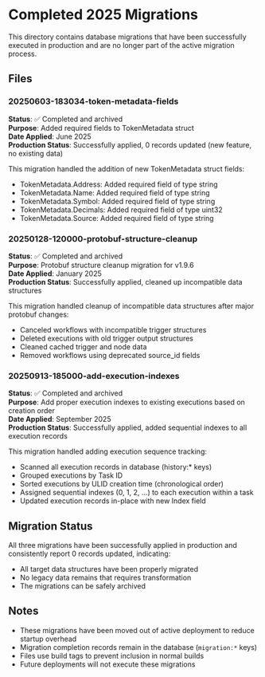 # Completed 2025 Migrations

This directory contains database migrations that have been successfully executed in production and are no longer part of the active migration process.

## Files

### 20250603-183034-token-metadata-fields
**Status**: ✅ Completed and archived  
**Purpose**: Added required fields to TokenMetadata struct  
**Date Applied**: June 2025  
**Production Status**: Successfully applied, 0 records updated (new feature, no existing data)

This migration handled the addition of new TokenMetadata struct fields:
- TokenMetadata.Address: Added required field of type string
- TokenMetadata.Name: Added required field of type string  
- TokenMetadata.Symbol: Added required field of type string
- TokenMetadata.Decimals: Added required field of type uint32
- TokenMetadata.Source: Added required field of type string

### 20250128-120000-protobuf-structure-cleanup
**Status**: ✅ Completed and archived  
**Purpose**: Protobuf structure cleanup migration for v1.9.6  
**Date Applied**: January 2025  
**Production Status**: Successfully applied, cleaned up incompatible data structures

This migration handled cleanup of incompatible data structures after major protobuf changes:
- Canceled workflows with incompatible trigger structures
- Deleted executions with old trigger output structures  
- Cleaned cached trigger and node data
- Removed workflows using deprecated source_id fields

### 20250913-185000-add-execution-indexes
**Status**: ✅ Completed and archived  
**Purpose**: Add proper execution indexes to existing executions based on creation order  
**Date Applied**: September 2025  
**Production Status**: Successfully applied, added sequential indexes to all execution records

This migration handled adding execution sequence tracking:
- Scanned all execution records in database (history:* keys)
- Grouped executions by Task ID
- Sorted executions by ULID creation time (chronological order)
- Assigned sequential indexes (0, 1, 2, ...) to each execution within a task
- Updated execution records in-place with new Index field

## Migration Status

All three migrations have been successfully applied in production and consistently report 0 records updated, indicating:
- All target data structures have been properly migrated
- No legacy data remains that requires transformation
- The migrations can be safely archived

## Notes

- These migrations have been moved out of active deployment to reduce startup overhead
- Migration completion records remain in the database (`migration:*` keys)
- Files use build tags to prevent inclusion in normal builds
- Future deployments will not execute these migrations
